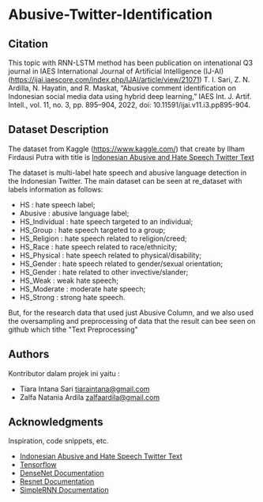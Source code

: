 # Abusive-Twitter-Identification

## Citation
This topic with RNN-LSTM method has been publication on intenational Q3 journal in IAES International Journal of Artificial Intelligence (IJ-AI) (https://ijai.iaescore.com/index.php/IJAI/article/view/21071)
T. I. Sari, Z. N. Ardilla, N. Hayatin, and R. Maskat, “Abusive comment identification on Indonesian social media data using hybrid deep learning,” IAES Int. J. Artif. Intell., vol. 11, no. 3, pp. 895–904, 2022, doi: 10.11591/ijai.v11.i3.pp895-904.

## Dataset Description

The dataset from Kaggle (https://www.kaggle.com/) that create by Ilham Firdausi Putra with title is [Indonesian Abusive and Hate Speech Twitter Text](https://www.kaggle.com/ilhamfp31/indonesian-abusive-and-hate-speech-twitter-text)

The dataset is multi-label hate speech and abusive language detection in the Indonesian Twitter. The main dataset can be seen at re_dataset with labels information as follows:

* HS : hate speech label;
* Abusive : abusive language label;
* HS_Individual : hate speech targeted to an individual;
* HS_Group : hate speech targeted to a group;
* HS_Religion : hate speech related to religion/creed;
* HS_Race : hate speech related to race/ethnicity;
* HS_Physical : hate speech related to physical/disability;
* HS_Gender : hate speech related to gender/sexual orientation;
* HS_Gender : hate related to other invective/slander;
* HS_Weak : weak hate speech;
* HS_Moderate : moderate hate speech;
* HS_Strong : strong hate speech.

But, for the research data that used just Abusive Column, and we also used the oversampling and preprocessing of data that the result can bee seen on github which tithe "Text Preprocessing"

## Authors

Kontributor dalam projek ini yaitu :
* Tiara Intana Sari tiaraintana@gmail.com
* Zalfa Natania Ardila zalfaardila@gmail.com

## Acknowledgments

Inspiration, code snippets, etc.
* [Indonesian Abusive and Hate Speech Twitter Text](https://www.kaggle.com/ilhamfp31/indonesian-abusive-and-hate-speech-twitter-text)
* [Tensorflow](https://github.com/aymericdamien/TensorFlow-Examples/blob/master/tensorflow_v1/examples/3_NeuralNetworks/convolutional_network.py)
* [DenseNet Documentation](https://keras.io/api/applications/densenet/)
* [Resnet Documentation](https://keras.io/api/applications/resnet/)
* [SimpleRNN Documentation](https://www.tensorflow.org/api_docs/python/tf/keras/layers/SimpleRNN)
